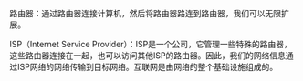 路由器：通过路由器连接计算机，然后将路由器路连到路由器，我们可以无限扩展。

ISP（Internet Service Provider）：ISP是一个公司，它管理一些特殊的路由器，这些路由器连接在一起，也可以访问其他ISP的路由器。因此，我们的网络信息通过ISP网络的网络传输到目标网络。互联网是由网络的整个基础设施组成的。



